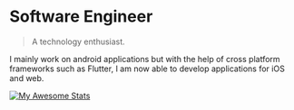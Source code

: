 # Software Engineer

> A technology enthusiast.

I mainly work on android applications but with the help of cross platform frameworks such as Flutter, I am now able to develop applications for iOS and web.

[![My Awesome Stats](https://awesome-github-stats.azurewebsites.net/user-stats/bry1337)](https://git.io/awesome-stats-card)
